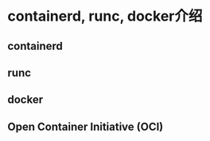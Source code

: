 # containerd, runc, docker介绍


## containerd 


## runc

## docker

## Open Container Initiative (OCI)


## 
